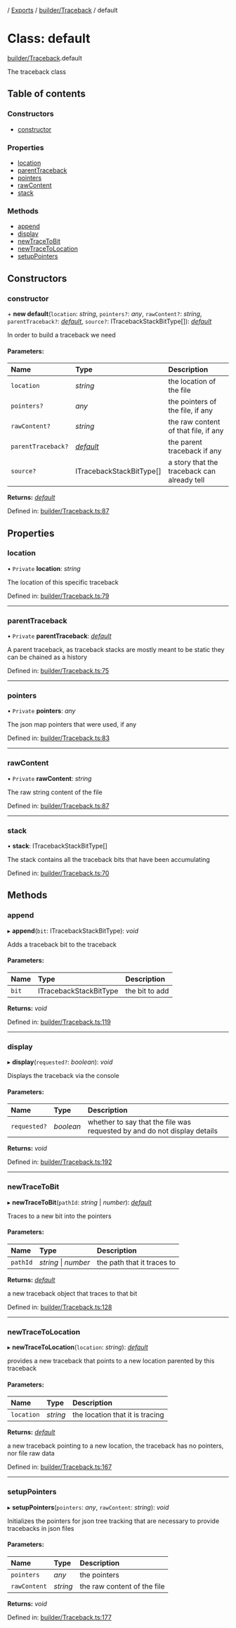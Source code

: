 [](../README.md) / [Exports](../modules.md) / [builder/Traceback](../modules/builder_traceback.md) / default

# Class: default

[builder/Traceback](../modules/builder_traceback.md).default

The traceback class

## Table of contents

### Constructors

- [constructor](builder_traceback.default.md#constructor)

### Properties

- [location](builder_traceback.default.md#location)
- [parentTraceback](builder_traceback.default.md#parenttraceback)
- [pointers](builder_traceback.default.md#pointers)
- [rawContent](builder_traceback.default.md#rawcontent)
- [stack](builder_traceback.default.md#stack)

### Methods

- [append](builder_traceback.default.md#append)
- [display](builder_traceback.default.md#display)
- [newTraceToBit](builder_traceback.default.md#newtracetobit)
- [newTraceToLocation](builder_traceback.default.md#newtracetolocation)
- [setupPointers](builder_traceback.default.md#setuppointers)

## Constructors

### constructor

\+ **new default**(`location`: *string*, `pointers?`: *any*, `rawContent?`: *string*, `parentTraceback?`: [*default*](builder_traceback.default.md), `source?`: ITracebackStackBitType[]): [*default*](builder_traceback.default.md)

In order to build a traceback we need

#### Parameters:

Name | Type | Description |
:------ | :------ | :------ |
`location` | *string* | the location of the file   |
`pointers?` | *any* | the pointers of the file, if any   |
`rawContent?` | *string* | the raw content of that file, if any   |
`parentTraceback?` | [*default*](builder_traceback.default.md) | the parent traceback if any   |
`source?` | ITracebackStackBitType[] | a story that the traceback can already tell    |

**Returns:** [*default*](builder_traceback.default.md)

Defined in: [builder/Traceback.ts:87](https://github.com/onzag/itemize/blob/28218320/builder/Traceback.ts#L87)

## Properties

### location

• `Private` **location**: *string*

The location of this specific traceback

Defined in: [builder/Traceback.ts:79](https://github.com/onzag/itemize/blob/28218320/builder/Traceback.ts#L79)

___

### parentTraceback

• `Private` **parentTraceback**: [*default*](builder_traceback.default.md)

A parent traceback, as traceback stacks are mostly meant to be static
they can be chained as a history

Defined in: [builder/Traceback.ts:75](https://github.com/onzag/itemize/blob/28218320/builder/Traceback.ts#L75)

___

### pointers

• `Private` **pointers**: *any*

The json map pointers that were used, if any

Defined in: [builder/Traceback.ts:83](https://github.com/onzag/itemize/blob/28218320/builder/Traceback.ts#L83)

___

### rawContent

• `Private` **rawContent**: *string*

The raw string content of the file

Defined in: [builder/Traceback.ts:87](https://github.com/onzag/itemize/blob/28218320/builder/Traceback.ts#L87)

___

### stack

• **stack**: ITracebackStackBitType[]

The stack contains all the traceback bits that have been accumulating

Defined in: [builder/Traceback.ts:70](https://github.com/onzag/itemize/blob/28218320/builder/Traceback.ts#L70)

## Methods

### append

▸ **append**(`bit`: ITracebackStackBitType): *void*

Adds a traceback bit to the traceback

#### Parameters:

Name | Type | Description |
:------ | :------ | :------ |
`bit` | ITracebackStackBitType | the bit to add    |

**Returns:** *void*

Defined in: [builder/Traceback.ts:119](https://github.com/onzag/itemize/blob/28218320/builder/Traceback.ts#L119)

___

### display

▸ **display**(`requested?`: *boolean*): *void*

Displays the traceback via the console

#### Parameters:

Name | Type | Description |
:------ | :------ | :------ |
`requested?` | *boolean* | whether to say that the file was requested by and do not display details    |

**Returns:** *void*

Defined in: [builder/Traceback.ts:192](https://github.com/onzag/itemize/blob/28218320/builder/Traceback.ts#L192)

___

### newTraceToBit

▸ **newTraceToBit**(`pathId`: *string* \| *number*): [*default*](builder_traceback.default.md)

Traces to a new bit into the pointers

#### Parameters:

Name | Type | Description |
:------ | :------ | :------ |
`pathId` | *string* \| *number* | the path that it traces to   |

**Returns:** [*default*](builder_traceback.default.md)

a new traceback object that traces to that bit

Defined in: [builder/Traceback.ts:128](https://github.com/onzag/itemize/blob/28218320/builder/Traceback.ts#L128)

___

### newTraceToLocation

▸ **newTraceToLocation**(`location`: *string*): [*default*](builder_traceback.default.md)

provides a new traceback that points to a new location parented
by this traceback

#### Parameters:

Name | Type | Description |
:------ | :------ | :------ |
`location` | *string* | the location that it is tracing   |

**Returns:** [*default*](builder_traceback.default.md)

a new traceback pointing to a new location, the traceback
has no pointers, nor file raw data

Defined in: [builder/Traceback.ts:167](https://github.com/onzag/itemize/blob/28218320/builder/Traceback.ts#L167)

___

### setupPointers

▸ **setupPointers**(`pointers`: *any*, `rawContent`: *string*): *void*

Initializes the pointers for json tree tracking that
are necessary to provide tracebacks in json files

#### Parameters:

Name | Type | Description |
:------ | :------ | :------ |
`pointers` | *any* | the pointers   |
`rawContent` | *string* | the raw content of the file    |

**Returns:** *void*

Defined in: [builder/Traceback.ts:177](https://github.com/onzag/itemize/blob/28218320/builder/Traceback.ts#L177)
